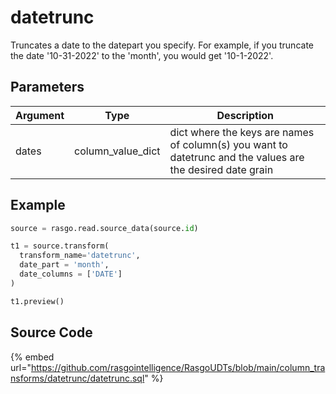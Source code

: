 

# datetrunc

Truncates a date to the datepart you specify. For example, if you truncate the date '10-31-2022' to the 'month', you would get '10-1-2022'.


## Parameters

| Argument |       Type        |                                                Description                                                 |
| -------- | ----------------- | ---------------------------------------------------------------------------------------------------------- |
| dates    | column_value_dict | dict where the keys are names of column(s) you want to datetrunc and the values are the desired date grain |


## Example

```python
source = rasgo.read.source_data(source.id)

t1 = source.transform(
  transform_name='datetrunc',
  date_part = 'month',
  date_columns = ['DATE']
)

t1.preview()
```

## Source Code

{% embed url="https://github.com/rasgointelligence/RasgoUDTs/blob/main/column_transforms/datetrunc/datetrunc.sql" %}


